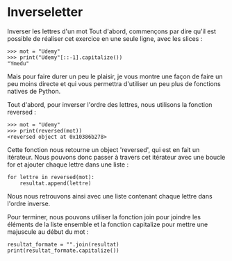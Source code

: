 # Inverseletter
Inverser les lettres d'un mot 
Tout d'abord, commençons par dire qu'il est possible de réaliser cet exercice en une seule ligne, avec les slices :

    >>> mot = "Udemy"
    >>> print("Udemy"[::-1].capitalize())
    "Ymedu"

Mais pour faire durer un peu le plaisir, je vous montre une façon de faire un peu moins directe et qui vous permettra d'utiliser un peu plus de fonctions natives de Python.

Tout d'abord, pour inverser l'ordre des lettres, nous utilisons la fonction reversed :

    >>> mot = "Udemy"
    >>> print(reversed(mot))
    <reversed object at 0x10386b278>

Cette fonction nous retourne un object 'reversed', qui est en fait un itérateur. Nous pouvons donc passer à travers cet itérateur avec une boucle for et ajouter chaque lettre dans une liste :

    for lettre in reversed(mot):
        resultat.append(lettre)

Nous nous retrouvons ainsi avec une liste contenant chaque lettre dans l'ordre inverse.

Pour terminer, nous pouvons utiliser la fonction join pour joindre les éléments de la liste ensemble et la fonction capitalize pour mettre une majuscule au début du mot :

    resultat_formate = "".join(resultat)
    print(resultat_formate.capitalize())
